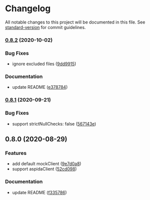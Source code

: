 # Changelog

All notable changes to this project will be documented in this file. See [standard-version](https://github.com/conventional-changelog/standard-version) for commit guidelines.

### [0.8.2](https://github.com/aspida/aspida-mock/compare/v0.8.1...v0.8.2) (2020-10-02)


### Bug Fixes

* ignore excluded files ([9dd9915](https://github.com/aspida/aspida-mock/commit/9dd991578ebaf12d78967c5fbd8206575fba086b))


### Documentation

* update README ([e378784](https://github.com/aspida/aspida-mock/commit/e378784454107084a400ff1d6bc820e02af924ca))

### [0.8.1](https://github.com/aspida/aspida-mock/compare/v0.8.0...v0.8.1) (2020-09-21)


### Bug Fixes

* support strictNullChecks: false ([567143e](https://github.com/aspida/aspida-mock/commit/567143ed5241281630d030f34e367995ed3b1b08))

## 0.8.0 (2020-08-29)


### Features

* add default mockClient ([9e7d0a8](https://github.com/aspida/aspida-mock/commit/9e7d0a85dc7762868e9beb80ba71e3d86530a3f8))
* support aspidaClient ([52cd098](https://github.com/aspida/aspida-mock/commit/52cd098159ade3862d806bb0a09a19e081d885d8))


### Documentation

* update README ([f335786](https://github.com/aspida/aspida-mock/commit/f3357866ea5b51ec3d7a774af70d5e02c9f1632f))
